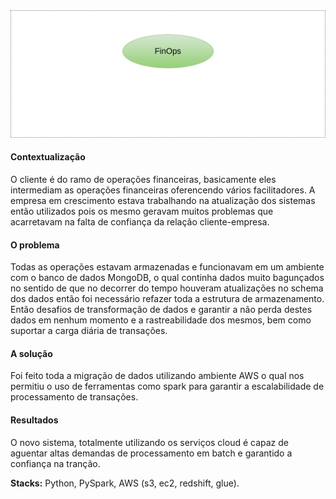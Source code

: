 <img src='/images/projects/finops.png' />

#### Contextualização

O cliente é do ramo de operações financeiras, basicamente eles intermediam as operações financeiras oferencendo vários facilitadores. A empresa em crescimento estava trabalhando na atualização dos sistemas então utilizados pois os mesmo geravam muitos problemas que acarretavam na falta de confiança da relação cliente-empresa.

#### O problema

Todas as operações estavam armazenadas e funcionavam em um ambiente com o banco de dados MongoDB, o qual continha dados muito bagunçados no sentido de que no decorrer do tempo houveram atualizações no schema dos dados então foi necessário refazer toda a estrutura de armazenamento. Então desafios de transformação de dados e garantir a não perda destes dados em nenhum momento e a rastreabilidade dos mesmos, bem como suportar a carga diária de transações.

#### A solução

Foi feito toda a migração de dados utilizando ambiente AWS o qual nos permitiu o uso de ferramentas como spark para garantir a escalabilidade de processamento de transações.

#### Resultados

O novo sistema, totalmente utilizando os serviços cloud é capaz de aguentar altas demandas de processamento em batch e garantido a confiança na tranção.

**Stacks:** Python, PySpark, AWS (s3, ec2, redshift, glue).